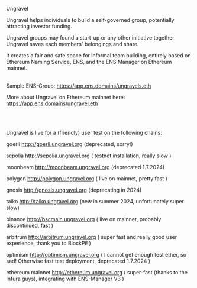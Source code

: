 Ungravel


Ungravel helps individuals to build a self-governed group, potentially attracting investor funding.

Ungravel groups may found a start-up or any other initiative together.
Ungravel saves each members' belongings and share. 

It creates a fair and safe space for informal team building, entirely based on Ethereum Naming Service, ENS, and the ENS Manager on Ethereum mainnet.
<br><br>

Sample ENS-Group:  https://app.ens.domains/ungravels.eth

More about Ungravel on Ethereum mainnet here: https://app.ens.domains/ungravel.eth 

<br><br>

Ungravel is live for a (friendly) user test on the following chains:

goerli            http://goerli.ungravel.org          (deprecated, sorry!)

sepolia           http://sepolia.ungravel.org         ( testnet installation, really slow )

moonbeam          http://moonbeam.ungravel.org        (deprecated 1.7.2024)

polygon           http://polygon.ungravel.org         ( live on mainnet, pretty fast )

gnosis            http://gnosis.ungravel.org          (deprecating in 2024)

taiko             http://taiko.ungravel.org           (new in summer 2024, unfortunately super slow)

binance           http://bscmain.ungravel.org         ( live on mainnet, probably discontinued, fast )

arbitrum          http://arbitrum.ungravel.org        ( super fast and really good user experience, thank you to BlockPi! )

optimism          http://optimism.ungravel.org        ( I cannot get enough test ether, so sad! Otherwise fast test deployment, deprecated 1.7.2024 )

ethereum mainnet  http://ethereum.ungravel.org        ( super-fast (thanks to the Infura guys), integrating with ENS-Manager V3 )

<br><br>


<!---
pepihasenfuss/pepihasenfuss is a ✨ special ✨ repository because its `README.md` (this file) appears on your GitHub profile.
You can click the Preview link to take a look at your changes.
--->
